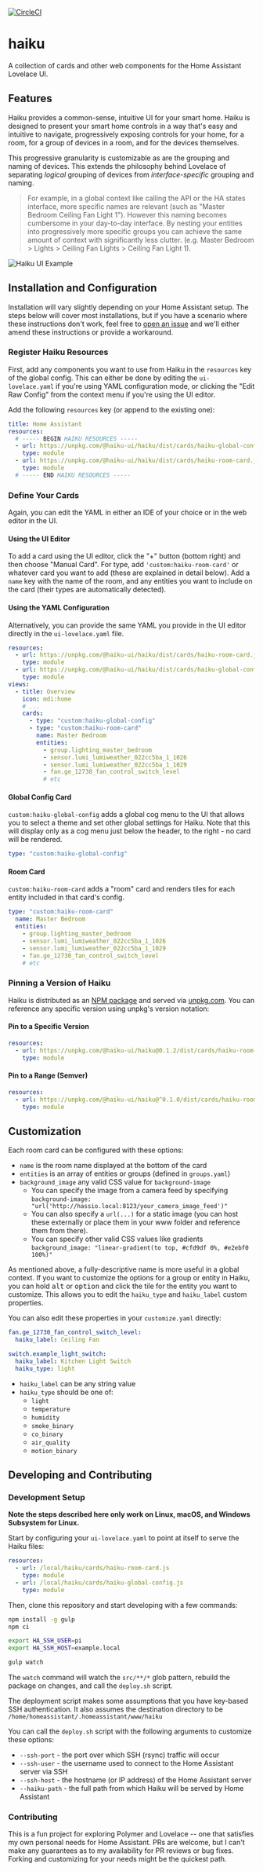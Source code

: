 [![CircleCI](https://circleci.com/gh/lukiffer/haiku.svg?style=svg)](https://circleci.com/gh/lukiffer/haiku)

# haiku
A collection of cards and other web components for the Home Assistant Lovelace UI.


## Features
Haiku provides a common-sense, intuitive UI for your smart home. Haiku is designed to present your smart home controls
in a way that's easy and intuitive to navigate, progressively exposing controls for your home, for a room, for a group
of devices in a room, and for the devices themselves.

This progressive granularity is customizable as are the grouping and naming of devices. This extends the philosophy
behind Lovelace of separating _logical_ grouping of devices from _interface-specific_ grouping and naming.

> For example, in a global context like calling the API or the HA states interface, more specific names are relevant
(such as "Master Bedroom Ceiling Fan Light 1"). However this naming becomes cumbersome in your day-to-day interface.
By nesting your entities into progressively more specific groups you can achieve the same amount of context with
significantly less clutter. (e.g. Master Bedroom > Lights > Ceiling Fan Lights > Ceiling Fan Light 1).

![Haiku UI Example](/docs/example.gif "Haiku UI Example")


## Installation and Configuration

Installation will vary slightly depending on your Home Assistant setup. The steps below will cover most installations,
but if you have a scenario where these instructions don't work, feel free to [open an issue](https://github.com/lukiffer/haiku/issues)
and we'll either amend these instructions or provide a workaround.


### Register Haiku Resources

First, add any components you want to use from Haiku in the `resources` key of the global config. This can either be
done by editing the `ui-lovelace.yaml` if you're using YAML configuration mode, or clicking the "Edit Raw Config" from
the context menu if you're using the UI editor.

Add the following `resources` key (or append to the existing one):

```yaml
title: Home Assistant
resources:
  # ----- BEGIN HAIKU RESOURCES -----
  - url: https://unpkg.com/@haiku-ui/haiku/dist/cards/haiku-global-config.js
    type: module
  - url: https://unpkg.com/@haiku-ui/haiku/dist/cards/haiku-room-card.js
    type: module
  # ----- END HAIKU RESOURCES -----
```

### Define Your Cards

Again, you can edit the YAML in either an IDE of your choice or in the web editor in the UI.

#### Using the UI Editor

To add a card using the UI editor, click the "+" button (bottom right) and then choose "Manual Card". For type, add
`'custom:haiku-room-card'` or whatever card you want to add (these are explained in detail below). Add a `name` key
with the name of the room, and any entities you want to include on the card (their types are automatically detected).

#### Using the YAML Configuration

Alternatively, you can provide the same YAML you provide in the UI editor directly in the `ui-lovelace.yaml` file.

```yaml
resources:
  - url: https://unpkg.com/@haiku-ui/haiku/dist/cards/haiku-room-card.js
    type: module
  - url: https://unpkg.com/@haiku-ui/haiku/dist/cards/haiku-global-config.js
    type: module
views:
  - title: Overview
    icon: mdi:home
    # ...
    cards:
      - type: "custom:haiku-global-config"
      - type: "custom:haiku-room-card"
        name: Master Bedroom
        entities:
          - group.lighting_master_bedroom
          - sensor.lumi_lumiweather_022cc5ba_1_1026
          - sensor.lumi_lumiweather_022cc5ba_1_1029
          - fan.ge_12730_fan_control_switch_level
          # etc
```

#### Global Config Card

`custom:haiku-global-config` adds a global cog menu to the UI that allows you to select a theme and set other global settings for Haiku.
Note that this will display only as a cog menu just below the header, to the right - no card will be rendered.

```yaml
type: "custom:haiku-global-config"
```

#### Room Card

`custom:haiku-room-card` adds a "room" card and renders tiles for each entity included in that card's config.

```yaml
type: "custom:haiku-room-card"
  name: Master Bedroom
  entities:
    - group.lighting_master_bedroom
    - sensor.lumi_lumiweather_022cc5ba_1_1026
    - sensor.lumi_lumiweather_022cc5ba_1_1029
    - fan.ge_12730_fan_control_switch_level
    # etc
```

### Pinning a Version of Haiku

Haiku is distributed as an [NPM package](https://www.npmjs.com/package/@haiku-ui/haiku) and served via [unpkg.com](https://unpkg.com).
You can reference any specific version using unpkg's version notation:


#### Pin to a Specific Version
```yaml
resources:
  - url: https://unpkg.com/@haiku-ui/haiku@0.1.2/dist/cards/haiku-room-card.js
    type: module
```

#### Pin to a Range (Semver)

```yaml
resources:
  - url: https://unpkg.com/@haiku-ui/haiku@^0.1.0/dist/cards/haiku-room-card.js
    type: module
```

## Customization

Each room card can be configured with these options:

- `name` is the room name displayed at the bottom of the card
- `entities` is an array of entities or groups (defined in `groups.yaml`)
- `background_image` any valid CSS value for `background-image`
  - You can specify the image from a camera feed by specifying `background-image: "url('http://hassio.local:8123/your_camera_image_feed')"`
  - You can also specify a `url(...)` for a static image (you can host these externally or place them in your www folder and reference
    them from there).
  - You can specify other valid CSS values like gradients `background_image: "linear-gradient(to top, #cfd9df 0%, #e2ebf0 100%)"`

As mentioned above, a fully-descriptive name is more useful in a global context. If you want to customize the options for a
group or entity in Haiku, you can hold <kbd>alt</kbd> or <kbd>option</kbd> and click the tile for the entity you want to customize.
This allows you to edit the `haiku_type` and `haiku_label` custom properties.

You can also edit these properties in your `customize.yaml` directly:

```yaml
fan.ge_12730_fan_control_switch_level:
  haiku_label: Ceiling Fan

switch.example_light_switch:
  haiku_label: Kitchen Light Switch
  haiku_type: light
```

- `haiku_label` can be any string value
- `haiku_type` should be one of:
  - `light`
  - `temperature`
  - `humidity`
  - `smoke_binary`
  - `co_binary`
  - `air_quality`
  - `motion_binary`

## Developing and Contributing

### Development Setup

**Note the steps described here only work on Linux, macOS, and Windows Subsystem for Linux.**

Start by configuring your `ui-lovelace.yaml` to point at itself to serve the Haiku files:

```yaml
resources:
  - url: /local/haiku/cards/haiku-room-card.js
    type: module
  - url: /local/haiku/cards/haiku-global-config.js
    type: module
```

Then, clone this repository and start developing with a few commands:

```bash
npm install -g gulp
npm ci

export HA_SSH_USER=pi
export HA_SSH_HOST=example.local

gulp watch
```

The `watch` command will watch the `src/**/*` glob pattern, rebuild the package on changes, and call the `deploy.sh` script.

The deployment script makes some assumptions that you have key-based SSH authentication. It also assumes the destination
directory to be `/home/homeassistant/.homeassistant/www/haiku`

You can call the `deploy.sh` script with the following arguments to customize these options:

- `--ssh-port` - the port over which SSH (rsync) traffic will occur
- `--ssh-user` - the username used to connect to the Home Assistant server via SSH
- `--ssh-host` - the hostname (or IP address) of the Home Assistant server
- `--haiku-path` - the full path from which Haiku will be served by Home Assistant

### Contributing

This is a fun project for exploring Polymer and Lovelace -- one that satisfies my own personal needs for Home Assistant. PRs
are welcome, but I can't make any guarantees as to my availability for PR reviews or bug fixes. Forking and customizing for your
needs might be the quickest path.
